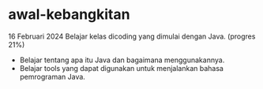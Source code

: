 # awal-kebangkitan

16 Februari 2024
Belajar kelas dicoding yang dimulai dengan Java. (progres 21%)
* Belajar tentang apa itu Java dan bagaimana menggunakannya.
* Belajar tools yang dapat digunakan untuk menjalankan bahasa pemrograman Java.
